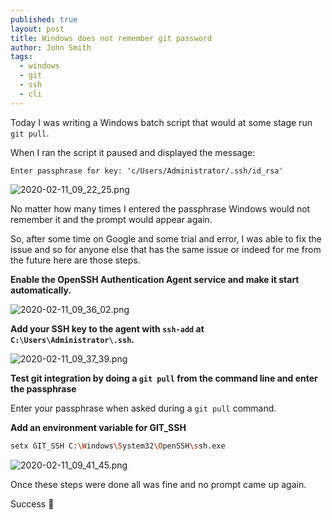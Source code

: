 ```yaml
---
published: true
layout: post
title: Windows does not remember git password
author: John Smith
tags:
  - windows
  - git
  - ssh
  - cli
---
```

Today I was writing a Windows batch script that would at some stage run `git pull`. 

When I ran the script it paused and displayed the message:

`Enter passphrase for key: 'c/Users/Administrator/.ssh/id_rsa'`

![2020-02-11_09_22_25.png]({{site.baseurl}}/media/2020-02-11_09_22_25.png)

No matter how many times I entered the passphrase Windows would not remember it and the prompt would appear again.

So, after some time on Google and some trial and error, I was able to fix the issue and so for anyone else that has the same issue or indeed for me from the future here are those steps.

**Enable the OpenSSH Authentication Agent service and make it start automatically.**

![2020-02-11_09_36_02.png]({{site.baseurl}}/media/2020-02-11_09_36_02.png)

**Add your SSH key to the agent with `ssh-add` at `C:\Users\Administrator\.ssh`.**

![2020-02-11_09_37_39.png]({{site.baseurl}}/media/2020-02-11_09_37_39.png)

**Test git integration by doing a `git pull` from the command line and enter the passphrase**

Enter your passphrase when asked during a `git pull` command.

**Add an environment variable for GIT_SSH**

```bash
setx GIT_SSH C:\Windows\System32\OpenSSH\ssh.exe
```

![2020-02-11_09_41_45.png]({{site.baseurl}}/media/2020-02-11_09_41_45.png)

Once these steps were done all was fine and no prompt came up again.

Success 🎉
